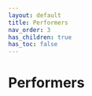 ```yaml
---
layout: default
title: Performers
nav_order: 3
has_children: true
has_toc: false
---
```


# Performers
